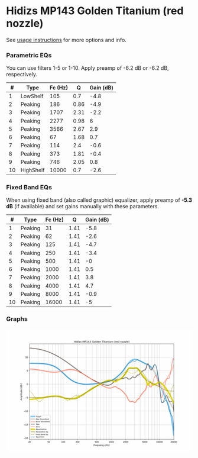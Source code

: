 # Hidizs MP143 Golden Titanium (red nozzle)
See [usage instructions](https://github.com/jaakkopasanen/AutoEq#usage) for more options and info.

### Parametric EQs
You can use filters 1-5 or 1-10. Apply preamp of -6.2 dB or -6.2 dB, respectively.

|   # | Type      |   Fc (Hz) |    Q |   Gain (dB) |
|-----|-----------|-----------|------|-------------|
|   1 | LowShelf  |       105 | 0.7  |        -4.8 |
|   2 | Peaking   |       186 | 0.86 |        -4.9 |
|   3 | Peaking   |      1707 | 2.31 |        -2.2 |
|   4 | Peaking   |      2277 | 0.98 |         6   |
|   5 | Peaking   |      3566 | 2.67 |         2.9 |
|   6 | Peaking   |        67 | 1.68 |         0.7 |
|   7 | Peaking   |       114 | 2.4  |        -0.6 |
|   8 | Peaking   |       373 | 1.81 |        -0.4 |
|   9 | Peaking   |       746 | 2.05 |         0.8 |
|  10 | HighShelf |     10000 | 0.7  |        -2.6 |

### Fixed Band EQs
When using fixed band (also called graphic) equalizer, apply preamp of **-5.3 dB** (if available) and set gains manually with these parameters.

|   # | Type    |   Fc (Hz) |    Q |   Gain (dB) |
|-----|---------|-----------|------|-------------|
|   1 | Peaking |        31 | 1.41 |        -5.8 |
|   2 | Peaking |        62 | 1.41 |        -2.6 |
|   3 | Peaking |       125 | 1.41 |        -4.7 |
|   4 | Peaking |       250 | 1.41 |        -3.4 |
|   5 | Peaking |       500 | 1.41 |        -0   |
|   6 | Peaking |      1000 | 1.41 |         0.5 |
|   7 | Peaking |      2000 | 1.41 |         3.8 |
|   8 | Peaking |      4000 | 1.41 |         4.7 |
|   9 | Peaking |      8000 | 1.41 |        -0.9 |
|  10 | Peaking |     16000 | 1.41 |        -5   |

### Graphs
![](./Hidizs%20MP143%20Golden%20Titanium%20(red%20nozzle).png)
